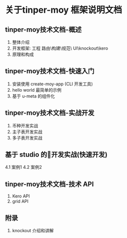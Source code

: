 # 关于tinper-moy 框架说明文档


## tinper-moy技术文档-概述
1. 整体介绍
2. 开发框架: 工程 路由\构建\规范\ UI\knockout\kero
2. 原理和构成

## tinper-moy技术文档-快速入门
1. 安装使用 create-moy-app (CLI 开发工具)
2. hello world 最简单的示例
3. 基于 u-meta 的组件化

## tinper-moy技术文档-实战开发
1. 币种开发实战
2. 主子表开发实战
3. 多子表开发实战

## 基于 studio 的开发实战(快速开发)
4.1 案例1
4.2 案例2

## tinper-moy技术文档-技术 API
1. Kero API
2. grid API

## 附录
1. knockout 介绍和讲解


